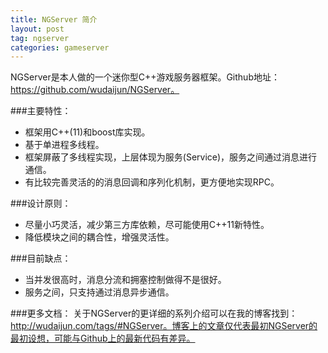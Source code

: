 ```yaml
---
title: NGServer 简介
layout: post
tag: ngserver
categories: gameserver
---
```


NGServer是本人做的一个迷你型C++游戏服务器框架。Github地址：https://github.com/wudaijun/NGServer。
<!--more-->

###主要特性：

- 框架用C++(11)和boost库实现。
- 基于单进程多线程。
- 框架屏蔽了多线程实现，上层体现为服务(Service)，服务之间通过消息进行通信。
- 有比较完善灵活的的消息回调和序列化机制，更方便地实现RPC。

###设计原则：

- 尽量小巧灵活，减少第三方库依赖，尽可能使用C++11新特性。
- 降低模块之间的耦合性，增强灵活性。

###目前缺点：

- 当并发很高时，消息分流和拥塞控制做得不是很好。
- 服务之间，只支持通过消息异步通信。

###更多文档：
关于NGServer的更详细的系列介绍可以在我的博客找到：http://wudaijun.com/tags/#NGServer。博客上的文章仅代表最初NGServer的最初设想，可能与Github上的最新代码有差异。
